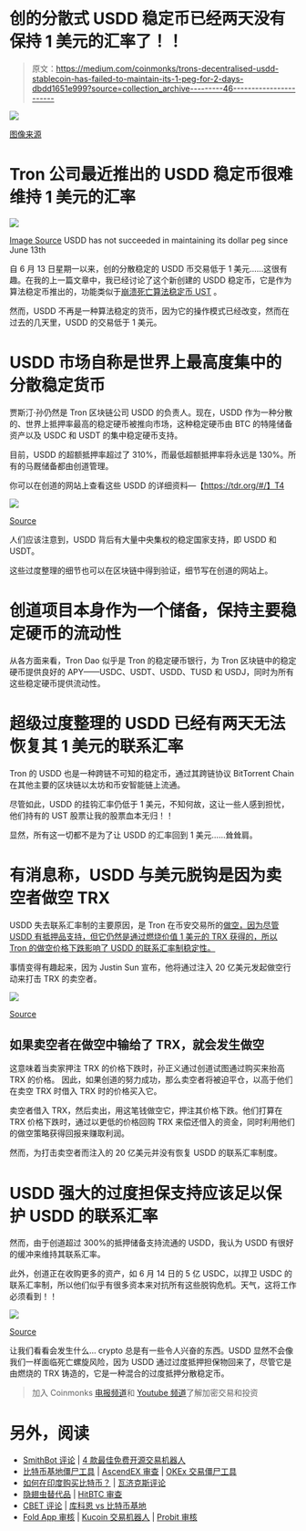 # 创的分散式 USDD 稳定币已经两天没有保持 1 美元的汇率了！！

> 原文：<https://medium.com/coinmonks/trons-decentralised-usdd-stablecoin-has-failed-to-maintain-its-1-peg-for-2-days-dbdd1651e999?source=collection_archive---------46----------------------->

![](img/670f7ffbe24b0e0054ad911b0c39818f.png)

[图像来源](/@usddio/usdd-upgrades-into-the-first-over-collateralized-decentralized-stablecoin-20907b81aec9)

# Tron 公司最近推出的 USDD 稳定币很难维持 1 美元的汇率

![](img/c52f39bc9f0b9f9ef4bb387baa6f9b0d.png)

[Image Source](https://www.tradingview.com/x/lAFqHJzJ/) USDD has not succeeded in maintaining its dollar peg since June 13th

自 6 月 13 日星期一以来，创的分散稳定的 USDD 币交易低于 1 美元……这很有趣。在我的上一篇文章中，我已经讨论了这个新创建的 USDD 稳定币，它是作为算法稳定币推出的，功能类似于[崩溃死亡算法稳定币 UST](/coinmonks/game-is-over-for-ust-yet-another-algorithmic-stablecoin-usdd-has-entered-the-crypto-ecosystem-480ec1f580ee) 。

然而，USDD 不再是一种算法稳定的货币，因为它的操作模式已经改变，然而在过去的几天里，USDD 的交易低于 1 美元。

# USDD 市场自称是世界上最高度集中的分散稳定货币

贾斯汀·孙仍然是 Tron 区块链公司 USDD 的负责人。现在，USDD 作为一种分散的、世界上抵押率最高的稳定硬币被推向市场，这种稳定硬币由 BTC 的特隆储备资产以及 USDC 和 USDT 的集中稳定硬币支持。

目前，USDD 的超额抵押率超过了 310%，而最低超额抵押率将永远是 130%。所有的马厩储备都由创道管理。

你可以在创道的网站上查看这些 USDD 的详细资料—【https://tdr.org/#/】T4

![](img/c36e4e46300bc62ee7b03be21a09a264.png)

[Source](https://tdr.org/#/)

人们应该注意到，USDD 背后有大量中央集权的稳定国家支持，即 USDD 和 USDT。

这些过度整理的细节也可以在区块链中得到验证，细节写在创道的网站上。

# 创道项目本身作为一个储备，保持主要稳定硬币的流动性

从各方面来看，Tron Dao 似乎是 Tron 的稳定硬币银行，为 Tron 区块链中的稳定硬币提供良好的 APY——USDC、USDT、USDD、TUSD 和 USDJ，同时为所有这些稳定硬币提供流动性。

# 超级过度整理的 USDD 已经有两天无法恢复其 1 美元的联系汇率

Tron 的 USDD 也是一种跨链不可知的稳定币，通过其跨链协议 BitTorrent Chain 在其他主要的区块链以太坊和币安智能链上流通。

尽管如此，USDD 的挂钩汇率仍低于 1 美元，不知何故，这让一些人感到担忧，他们持有的 UST 股票让我的股票血本无归！！

显然，所有这一切都不是为了让 USDD 的汇率回到 1 美元……耸耸肩。

# 有消息称，USDD 与美元脱钩是因为卖空者做空 TRX

USDD 失去联系汇率制的主要原因，是 Tron 在币安交易所的[做空，因为尽管 USDD 有抵押品支持，但它仍然是通过燃烧价值 1 美元的 TRX 获得的，所以 Tron 的做空价格下跌影响了 USDD 的联系汇率制稳定性。](https://cryptobriefing.com/trons-usdd-stablecoin-still-below-1-despite-2b-cash-injection/)

事情变得有趣起来，因为 Justin Sun 宣布，他将通过注入 20 亿美元发起做空行动来打击 TRX 的卖空者。

![](img/8588337ad3af411f45a6781ae1185a99.png)

[Source](https://twitter.com/justinsuntron/status/1536260267117527040?s=20&t=mzuH9cX_A5OPfLYWVmarNA)

## 如果卖空者在做空中输给了 TRX，就会发生做空

这意味着当卖家押注 TRX 的价格下跌时，孙正义通过创道试图通过购买来抬高 TRX 的价格。
因此，如果创道的努力成功，那么卖空者将被迫平仓，以高于他们在卖空 TRX 时借入 TRX 时的价格买入它。

卖空者借入 TRX，然后卖出，用这笔钱做空它，押注其价格下跌。他们打算在 TRX 价格下跌时，通过以更低的价格回购 TRX 来偿还借入的资金，同时利用他们的做空策略获得回报来赚取利润。

然而，为打击卖空者而注入的 20 亿美元并没有恢复 USDD 的联系汇率制度。

# USDD 强大的过度担保支持应该足以保护 USDD 的联系汇率

然而，由于创道超过 300%的抵押储备支持流通的 USDD，我认为 USDD 有很好的缓冲来维持其联系汇率。

此外，创道正在收购更多的资产，如 6 月 14 日的 5 亿 USDC，以捍卫 USDC 的联系汇率制，所以他们似乎有很多资本来对抗所有这些脱钩危机。天气，这将工作必须看到！！

![](img/eca24a298cc6928164aaa562a03714a9.png)

[Source](https://twitter.com/justinsuntron/status/1536690372201562112?s=20&t=nMrBohNShlh67M03zjPKDA)

让我们看看会发生什么… crypto 总是有一些令人兴奋的东西。USDD 显然不会像我们一样面临死亡螺旋风险，因为 USDD 通过过度抵押担保物回来了，尽管它是由燃烧的 TRX 铸造的，它是一种混合的过度抵押分散稳定币。

> 加入 Coinmonks [电报频道](https://t.me/coincodecap)和 [Youtube 频道](https://www.youtube.com/c/coinmonks/videos)了解加密交易和投资

# 另外，阅读

*   [SmithBot 评论](https://coincodecap.com/smithbot-review) | [4 款最佳免费开源交易机器人](https://coincodecap.com/free-open-source-trading-bots)
*   [比特币基地僵尸工具](/coinmonks/coinbase-bots-ac6359e897f3) | [AscendEX 审查](/coinmonks/ascendex-review-53e829cf75fa) | [OKEx 交易僵尸工具](/coinmonks/okex-trading-bots-234920f61e60)
*   [如何在印度购买比特币？](/coinmonks/buy-bitcoin-in-india-feb50ddfef94) | [瓦济克斯评论](/coinmonks/wazirx-review-5c811b074f5b)
*   [隐翅虫替代品](/coinmonks/cryptohopper-alternatives-d67287b16d27) | [HitBTC 审查](/coinmonks/hitbtc-review-c5143c5d53c2)
*   [CBET 评论](https://coincodecap.com/cbet-casino-review) | [库科恩 vs 比特币基地](https://coincodecap.com/kucoin-vs-coinbase)
*   [Fold App 审核](https://coincodecap.com/fold-app-review) | [Kucoin 交易机器人](/coinmonks/kucoin-trading-bot-automate-your-trades-8cf0ca2138e0) | [Probit 审核](https://coincodecap.com/probit-review)